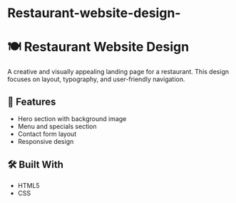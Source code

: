# Restaurant-website-design-
# 🍽️ Restaurant Website Design

A creative and visually appealing landing page for a restaurant. This design focuses on layout, typography, and user-friendly navigation.

## 🌟 Features

- Hero section with background image
- Menu and specials section
- Contact form layout
- Responsive design

## 🛠️ Built With
- HTML5
- CSS
